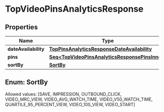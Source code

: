 

# TopVideoPinsAnalyticsResponse


## Properties

Name | Type | Description | Notes
------------ | ------------- | ------------- | -------------
**dateAvailability** | [**TopPinsAnalyticsResponseDateAvailability**](TopPinsAnalyticsResponseDateAvailability.md) |  |  [optional]
**pins** | [**Seq&lt;TopVideoPinsAnalyticsResponsePinsInner&gt;**](TopVideoPinsAnalyticsResponsePinsInner.md) |  |  [optional]
**sortBy** | [**SortBy**](#SortBy) |  |  [optional]


## Enum: SortBy
Allowed values: [SAVE, IMPRESSION, OUTBOUND_CLICK, VIDEO_MRC_VIEW, VIDEO_AVG_WATCH_TIME, VIDEO_V50_WATCH_TIME, QUARTILE_95_PERCENT_VIEW, VIDEO_10S_VIEW, VIDEO_START]




